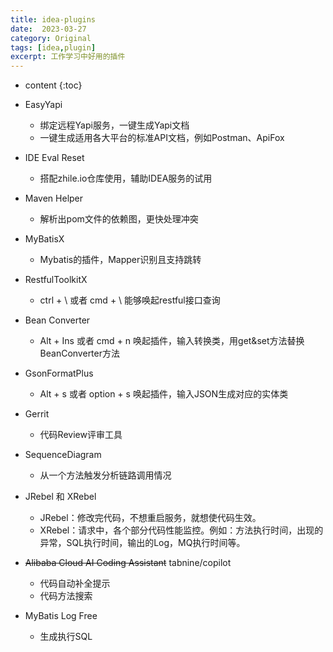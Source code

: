 ```yaml
---
title: idea-plugins
date:  2023-03-27
category: Original
tags: [idea,plugin]
excerpt: 工作学习中好用的插件
---
```


* content
{:toc}

* EasyYapi
  * 绑定远程Yapi服务，一键生成Yapi文档
  * 一键生成适用各大平台的标准API文档，例如Postman、ApiFox
* IDE Eval Reset
  * 搭配zhile.io仓库使用，辅助IDEA服务的试用
* Maven Helper
  * 解析出pom文件的依赖图，更快处理冲突
* MyBatisX
  * Mybatis的插件，Mapper识别且支持跳转
* RestfulToolkitX
  * ctrl + \ 或者 cmd + \ 能够唤起restful接口查询
* Bean Converter
  * Alt + Ins 或者 cmd + n 唤起插件，输入转换类，用get&set方法替换BeanConverter方法
* GsonFormatPlus
  * Alt + s 或者 option + s 唤起插件，输入JSON生成对应的实体类
* Gerrit
  * 代码Review评审工具
* SequenceDiagram
  * 从一个方法触发分析链路调用情况
* JRebel 和 XRebel
  * JRebel：修改完代码，不想重启服务，就想使代码生效。
  * XRebel：请求中，各个部分代码性能监控。例如：方法执行时间，出现的异常，SQL执行时间，输出的Log，MQ执行时间等。
* ~~Alibaba Cloud AI Coding Assistant~~ tabnine/copilot
  * 代码自动补全提示
  * 代码方法搜索
* MyBatis Log Free
  * 生成执行SQL
